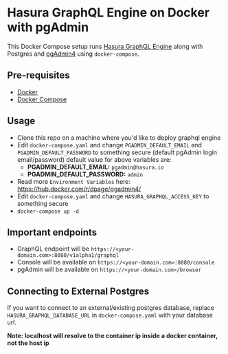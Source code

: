# Hasura GraphQL Engine on Docker with pgAdmin

This Docker Compose setup runs [Hasura GraphQL Engine](https://github.com/hasura/graphql-engine) along with Postgres and [pgAdmin4](https://www.pgadmin.org/) using `docker-compose`.

## Pre-requisites

- [Docker](https://docs.docker.com/install/)
- [Docker Compose](https://docs.docker.com/compose/install/)

## Usage

- Clone this repo on a machine where you'd like to deploy graphql engine
- Edit `docker-compose.yaml` and change `PGADMIN_DEFAULT_EMAIL` and `PGADMIN_DEFAULT_PASSWORD` to something secure (default pgAdmin login email/password) default value for above variables are:
    - **PGADMIN_DEFAULT_EMAIL:** `pgadmin@hasura.io`
    - **PGADMIN_DEFAULT_PASSWORD:** `admin`
- Read more `Environment Variables` here: https://hub.docker.com/r/dpage/pgadmin4/
- Edit `docker-compose.yaml` and change `HASURA_GRAPHQL_ACCESS_KEY` to something secure
- `docker-compose up -d`

## Important endpoints
- GraphQL endpoint will be `https://<your-domain.com>:8080/v1alpha1/graphql`
- Console will be available on `https://<your-domain.com>:8080/console`
- pgAdmin will be available on `https://<your-domain.com>/browser`

## Connecting to External Postgres

If you want to connect to an external/existing postgres database, replace `HASURA_GRAPHQL_DATABASE_URL` in `docker-compose.yaml` with your database url.

**Note: localhost will resolve to the container ip inside a docker container, not the host ip**
